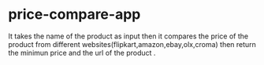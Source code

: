 # price-compare-app
It takes the name of the product as input then it compares the price of the product from different websites(flipkart,amazon,ebay,olx,croma) then return the minimun price and the url of the product .
